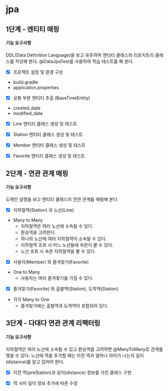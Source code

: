 # jpa


## 1단계 - 엔티티 매핑
#### 기능 요구사항
DDL(Data Definition Language)을 보고 유추하여 엔티티 클래스와 리포지토리 클래스를 작성해 본다.
@DataJpaTest를 사용하여 학습 테스트를 해 본다.

- [X] 프로젝트 설정 및 환경 구성
* build.gradle
* application.properties

- [X] 공통 부분 엔티티 추출 (BaseTimeEntity)
* created_date
* modified_date

- [X] Line 엔티티 클래스 생성 및 테스트

- [X] Station 엔티티 클래스 생성 및 테스트

- [X] Member 엔티티 클래스 생성 및 테스트

- [X] Favorite 엔티티 클래스 생성 및 테스트


## 2단계 - 연관 관계 매핑
#### 기능 요구사항
도메인 설명을 보고 엔티티 클래스의 연관 관계를 매핑해 본다.

- [X] 지하철역(Station) 과 노선(Line)
* Many to Many
    * 지하철역은 여러 노선에 소속될 수 있다.
    * 환승역을 고려한다.
    * 하나의 노선에 여러 지하철역이 소속될 수 있다.
    * 지하철역 조회 시 어느 노선들에 속한지 볼 수 있다.
    * 노선 조회 시 속한 지하철역을 볼 수 있다.


- [X] 사용자(Member) 와 즐겨찾기(Favorite)
* One to Many
    * 사용자는 여러 즐겨찾기를 가질 수 있다.

- [X] 즐겨찾기(Favorite) 와 출발역(Station), 도착역(Station)
* 각각 Many to One
    * 즐겨찾기에는 출발역과 도착역이 포함되어 있다.


## 3단계 - 다대다 연관 관계 리팩터링
#### 기능 요구사항
지하철역은 여러 노선에 소속될 수 있고 환승역을 고려하면 @ManyToMany로 관계를 맺을 수 있다.
노선에 역을 추가할 때는 이전 역과 얼마나 차이가 나는지 길이(distance)를 알고 있어야 한다. 

- [X] 이전 역(preStation)과 길이(distance) 정보를 가진 클래스 구현

- [X] 역 사이 길이 정보 추가에 따른 수정